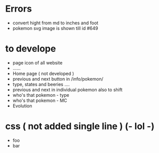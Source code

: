 # Errors

-   convert hight from md to inches and foot
-   pokemon svg image is shown till id #649

# to develope

-   page icon of all website
-   ......
-   Home page ( not developed )
-   previous and next button in /info/pokemon/
-   type, states and beeries ....
-   previous and next in individual pokemon also to shift
-   who's that pokemon - type
-   who's that pokemon - MC
-   Evolution

# css ( not added single line ) (- lol -)

-   foo
-   bar
